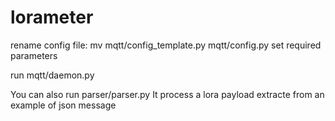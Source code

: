 # lorameter
rename config file:
  mv mqtt/config_template.py mqtt/config.py
set required parameters

run mqtt/daemon.py

You can also run parser/parser.py
It process a lora payload extracte from an example of json message
